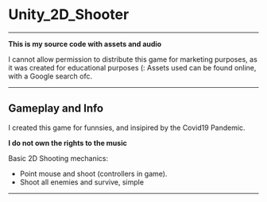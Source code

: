# Unity_2D_Shooter
***********************************************************************************************************************************************************************************
**This is my source code with assets and audio**

I cannot allow permission to distribute this game for marketing purposes, as it was created for educational purposes (:
Assets used can be found online, with a Google search ofc.
***********************************************************************************************************************************************************************************
## Gameplay and Info

I created this game for funnsies,
and insipired by the Covid19 Pandemic.


**I do not own the rights to the music**

Basic 2D Shooting mechanics:

- Point mouse and shoot (controllers in game).
- Shoot all enemies and survive, simple

***********************************************************************************************************************************************************************************
